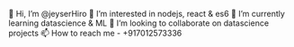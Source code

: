 👋 Hi, I’m @jeyserHiro
👀 I’m interested in nodejs, react & es6
🌱 I’m currently learning datascience & ML
💞️ I’m looking to collaborate on datascience projects
📫 How to reach me - +917012573336

<!---
jeyserHiro/jeyserHiro is a ✨ special ✨ repository because its `README.md` (this file) appears on your GitHub profile.
You can click the Preview link to take a look at your changes.
--->
